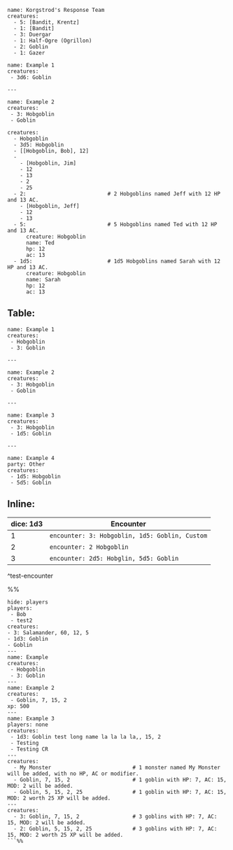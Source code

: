 
```encounter
name: Korgstrod's Response Team
creatures:
  - 5: [Bandit, Krentz]
  - 1: [Bandit]
  - 3: Duergar
  - 1: Half-Ogre (Ogrillon)
  - 2: Goblin
  - 1: Gazer
```

```encounter
name: Example 1
creatures:
 - 3d6: Goblin

---

name: Example 2
creatures:
 - 3: Hobgoblin
 - Goblin

```


```encounter
creatures:
  - Hobgoblin
  - 3d5: Hobgoblin
  - [[Hobgoblin, Bob], 12]
  -
    - [Hobgoblin, Jim]
    - 12
    - 13
    - 2
    - 25
  - 2:                          # 2 Hobgoblins named Jeff with 12 HP and 13 AC.
    - [Hobgoblin, Jeff]
    - 12
    - 13
  - 5:                          # 5 Hobgoblins named Ted with 12 HP and 13 AC.
      creature: Hobgoblin
      name: Ted
      hp: 12
      ac: 13
  - 1d5:                        # 1d5 Hobgoblins named Sarah with 12 HP and 13 AC.
      creature: Hobgoblin
      name: Sarah
      hp: 12
      ac: 13
```


## **Table:**
```encounter-table
name: Example 1
creatures:
 - Hobgoblin
 - 3: Goblin

---

name: Example 2
creatures:
 - 3: Hobgoblin
 - Goblin
 
---

name: Example 3
creatures:
 - 3: Hobgoblin
 - 1d5: Goblin

---

name: Example 4
party: Other
creatures:
 - 1d5: Hobgoblin
 - 5d5: Goblin
```


## **Inline:**
| dice: 1d3 | Encounter                                      |
| --- | ---------------------------------------------- |
| 1   | `encounter: 3: Hobgoblin, 1d5: Goblin, Custom` |
| 2   | `encounter: 2 Hobgoblin`                       |
| 3   | `encounter: 2d5: Hobglin, 5d5: Goblin`                                               |
^test-encounter




























%%
```encounter
hide: players
players: 
 - Bob
 - test2
creatures:
- 3: Salamander, 60, 12, 5
- 1d3: Goblin
- Goblin
---
name: Example
creatures:
 - Hobgoblin
 - 3: Goblin
---
name: Example 2
creatures:
 - Goblin, 7, 15, 2
xp: 500
---
name: Example 3
players: none
creatures:
 - 1d3: Goblin test long name la la la la,, 15, 2
 - Testing
 - Testing CR
---
creatures:
  - My Monster                          # 1 monster named My Monster will be added, with no HP, AC or modifier.
  - Goblin, 7, 15, 2                    # 1 goblin with HP: 7, AC: 15, MOD: 2 will be added.
  - Goblin, 5, 15, 2, 25                # 1 goblin with HP: 7, AC: 15, MOD: 2 worth 25 XP will be added.
---
creatures:
  - 3: Goblin, 7, 15, 2                 # 3 goblins with HP: 7, AC: 15, MOD: 2 will be added.
  - 2: Goblin, 5, 15, 2, 25             # 3 goblins with HP: 7, AC: 15, MOD: 2 worth 25 XP will be added.
```%%